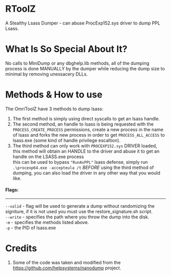 # RToolZ
A Stealthy Lsass Dumper - can abuse ProcExp152.sys driver to dump PPL Lsass.  
# What Is So Special About It?
No calls to MiniDump or any dbghelp.lib methods, all of the dumping process is done MANUALLY by the dumper while reducing the dump size to minimal by removing unessacery DLLs.  

# Methods & How to use 
  
The OmriToolZ have 3 methods to dump lsass:  
1. The first method is simply using direct syscalls to get an lsass handle.  
2. The second method, an handle to lsass is being requested with the `PROCESS_CREATE_PROCESS` permissions, create a new process in the name of lsass and forks the new process in order to get `PROCESS_ALL_ACCESS` to lsass.exe (some kind of handle privilege escaltion).  
3. The third method can only work with `PROCEXP152.sys` DRIVER loaded, this method will obtain an HANDLE to the driver and abuse it to get an handle on the LSASS.exe process  
this can be used to bypass `"RunAsPPL"` lsass defense, simply run `.\procexp64.exe -accepteula /t` *BEFORE* using the third method of dumping, you can also load the driver in any other way that you would like.  

#### Flags:
----------------------------------------------------------------
`--valid` - flag will be used to generate a dump without randomizing the signiture, if it is not used you must use the restore_signature.sh script.  
`--write` - specifies the path where you throw the dump into the disk.  
`-m` - specifies the methods listed above.  
`-p` - the PID of lsass.exe  

# Credits
1. Some of the code was taken and modified from the https://github.com/helpsystems/nanodump project.


